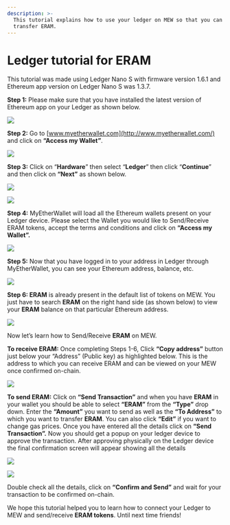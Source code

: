 ```yaml
---
description: >-
  This tutorial explains how to use your ledger on MEW so that you can vie and
  transfer ERAM.
---
```


# Ledger tutorial for ERAM

This tutorial was made using Ledger Nano S with firmware version 1.6.1 and Ethereum app version on Ledger Nano S was 1.3.7.

**Step 1:** Please make sure that you have installed the latest version of Ethereum app on your Ledger as shown below.

![](../../.gitbook/assets/1%20%281%29.png)

**Step 2:** Go to [www.myetherwallet.com](http://www.myetherwallet.com/) and click on **“Access my Wallet”**.

![](../../.gitbook/assets/2%20%281%29.png)

**Step 3:** Click on “**Hardware**” then select “**Ledger**” then click “**Continue**” and then click on **“Next”** as shown below.

![](../../.gitbook/assets/3%20%282%29.png)

![](../../.gitbook/assets/4%20%284%29.png)

**Step 4:** MyEtherWallet will load all the Ethereum wallets present on your Ledger device. Please select the Wallet you would like to Send/Receive ERAM tokens, accept the terms and conditions and click on **“Access my Wallet”.**

![](../../.gitbook/assets/5.png)

**Step 5:** Now that you have logged in to your address in Ledger through MyEtherWallet, you can see your Ethereum address, balance, etc.

![](../../.gitbook/assets/6%20%282%29.png)

**Step 6: ERAM** is already present in the default list of tokens on MEW. You just have to search **ERAM** on the right hand side \(as shown below\) to view your **ERAM** balance on that particular Ethereum address.

![](../../.gitbook/assets/7%20%281%29.png)

Now let’s learn how to Send/Receive **ERAM** on MEW.

**To receive ERAM:** Once completing Steps 1-6, Click **“Copy address”** button just below your “Address” \(Public key\) as highlighted below. This is the address to which you can receive ERAM and can be viewed on your MEW once confirmed on-chain.

![](../../.gitbook/assets/8%20%282%29.png)

**To send ERAM:** Click on **“Send Transaction”** and when you have **ERAM** in your wallet you should be able to select **“ERAM”** from the **“Type”** drop down. Enter the **“Amount”** you want to send as well as the **“To Address”** to which you want to transfer **ERAM**. You can also click **“Edit”** if you want to change gas prices. Once you have entered all the details click on **“Send Transaction”.** Now you should get a popup on your ledger device to approve the transaction. After approving physically on the Ledger device the final confirmation screen will appear showing all the details

![](../../.gitbook/assets/9.png)

![](../../.gitbook/assets/10%20%282%29.png)

Double check all the details, click on **“Confirm and Send”** and wait for your transaction to be confirmed on-chain.

We hope this tutorial helped you to learn how to connect your Ledger to MEW and send/receive **ERAM tokens**. Until next time friends!

